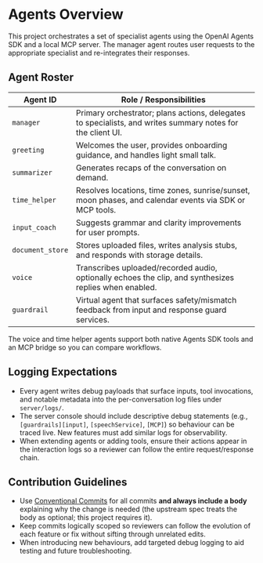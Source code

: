 # Agents Overview

This project orchestrates a set of specialist agents using the OpenAI Agents SDK and a local MCP server. The manager agent routes user requests to the appropriate specialist and re-integrates their responses.

## Agent Roster

| Agent ID          | Role / Responsibilities                                                                                   |
|-------------------|------------------------------------------------------------------------------------------------------------|
| `manager`         | Primary orchestrator; plans actions, delegates to specialists, and writes summary notes for the client UI. |
| `greeting`        | Welcomes the user, provides onboarding guidance, and handles light small talk.                             |
| `summarizer`      | Generates recaps of the conversation on demand.                                                            |
| `time_helper`     | Resolves locations, time zones, sunrise/sunset, moon phases, and calendar events via SDK or MCP tools.     |
| `input_coach`     | Suggests grammar and clarity improvements for user prompts.                                                 |
| `document_store`  | Stores uploaded files, writes analysis stubs, and responds with storage details.                           |
| `voice`           | Transcribes uploaded/recorded audio, optionally echoes the clip, and synthesizes replies when enabled.     |
| `guardrail`       | Virtual agent that surfaces safety/mismatch feedback from input and response guard services.               |

The voice and time helper agents support both native Agents SDK tools and an MCP bridge so you can compare workflows.

## Logging Expectations

- Every agent writes debug payloads that surface inputs, tool invocations, and notable metadata into the per-conversation log files under `server/logs/`.
- The server console should include descriptive debug statements (e.g., `[guardrails][input]`, `[speechService]`, `[MCP]`) so behaviour can be traced live. New features must add similar logs for observability.
- When extending agents or adding tools, ensure their actions appear in the interaction logs so a reviewer can follow the entire request/response chain.

## Contribution Guidelines

- Use [Conventional Commits](https://www.conventionalcommits.org/en/v1.0.0/) for all commits **and always include a body** explaining why the change is needed (the upstream spec treats the body as optional; this project requires it).
- Keep commits logically scoped so reviewers can follow the evolution of each feature or fix without sifting through unrelated edits.
- When introducing new behaviours, add targeted debug logging to aid testing and future troubleshooting.

